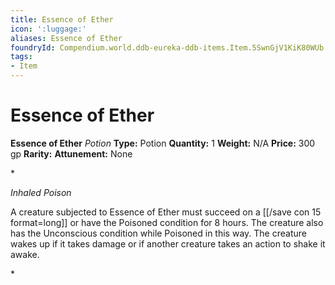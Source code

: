 ```yaml
---
title: Essence of Ether
icon: ':luggage:'
aliases: Essence of Ether
foundryId: Compendium.world.ddb-eureka-ddb-items.Item.5SwnGjV1KiK80WUb
tags:
- Item
---
```


# Essence of Ether

**Essence of Ether**
_Potion_
**Type:** Potion
**Quantity:** 1
**Weight:** N/A
**Price:** 300 gp
**Rarity:** 
**Attunement:** None

*<p>*Inhaled Poison*

A creature subjected to Essence of Ether must succeed on a [[/save con 15 format=long]] or have the Poisoned condition for 8 hours. The creature also has the Unconscious condition while Poisoned in this way. The creature wakes up if it takes damage or if another creature takes an action to shake it awake.</p>*